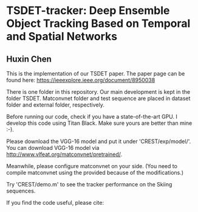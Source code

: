 # TSDET-tracker: Deep Ensemble Object Tracking Based on Temporal and Spatial Networks <br>
## Huxin Chen <br>
This is the implementation of our TSDET paper. The paper page can be found here: https://ieeexplore.ieee.org/document/8950038

There is one folder in this repository. Our main development is kept in the folder TSDET. Matconvnet folder and test sequence are placed in dataset folder and external folder, respectively.

Before running our code, check if you have a state-of-the-art GPU. I develop this code using Titan Black. Make sure yours are better than mine :-).

Please download the VGG-16 model and put it under 'CREST/exp/model/'. You can download VGG-16 model via http://www.vlfeat.org/matconvnet/pretrained/.

Meanwhile, please configure matconvnet on your side. (You need to compile matconvnet using the provided because of the modifications.)

Try 'CREST/demo.m' to see the tracker performance on the Skiing sequences.

If you find the code useful, please cite:
